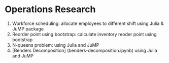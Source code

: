 # Operations Research

1. Workforce scheduling: allocate employees to different shift using Julia & JuMP package
2. Reorder point using bootstrap: calculate inventory reoder point using bootstrap
3. N-queens problem: using Julia and JuMP
4. [Benders Decomposition] (benders-decomposition.ipynb) using Julia and JuMP
